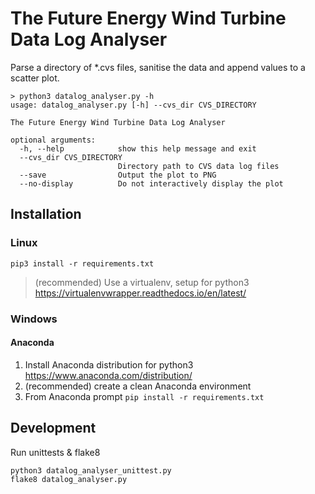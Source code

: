 # The Future Energy Wind Turbine Data Log Analyser
Parse a directory of *.cvs files, sanitise the data and append values to a scatter plot.
```
> python3 datalog_analyser.py -h
usage: datalog_analyser.py [-h] --cvs_dir CVS_DIRECTORY

The Future Energy Wind Turbine Data Log Analyser

optional arguments:
  -h, --help            show this help message and exit
  --cvs_dir CVS_DIRECTORY
                        Directory path to CVS data log files
  --save                Output the plot to PNG
  --no-display          Do not interactively display the plot
```
## Installation
### Linux
```
pip3 install -r requirements.txt
```
> (recommended) Use a virtualenv, setup for python3
https://virtualenvwrapper.readthedocs.io/en/latest/
### Windows
#### Anaconda
1. Install Anaconda distribution for python3 https://www.anaconda.com/distribution/
2. (recommended) create a clean Anaconda environment
3. From Anaconda prompt ```pip install -r requirements.txt```

## Development
Run unittests & flake8

```
python3 datalog_analyser_unittest.py
flake8 datalog_analyser.py
```